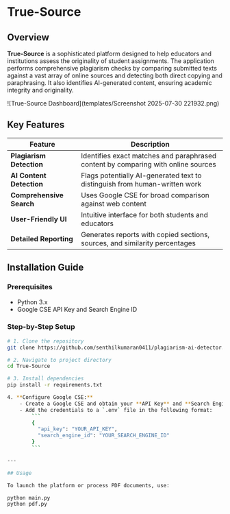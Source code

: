 # True-Source

## Overview

**True-Source** is a sophisticated platform designed to help educators and institutions assess the originality of student assignments. The application performs comprehensive plagiarism checks by comparing submitted texts against a vast array of online sources and detecting both direct copying and paraphrasing. It also identifies AI-generated content, ensuring academic integrity and originality.

![True-Source Dashboard](templates/Screenshot 2025-07-30 221932.png)

## Key Features

| Feature                  | Description                                                                 |
|--------------------------|-----------------------------------------------------------------------------|
| **Plagiarism Detection** | Identifies exact matches and paraphrased content by comparing with online sources |
| **AI Content Detection** | Flags potentially AI-generated text to distinguish from human-written work  |
| **Comprehensive Search** | Uses Google CSE for broad comparison against web content                    |
| **User-Friendly UI**     | Intuitive interface for both students and educators                         |
| **Detailed Reporting**   | Generates reports with copied sections, sources, and similarity percentages |

## Installation Guide

### Prerequisites

- Python 3.x
- Google CSE API Key and Search Engine ID

### Step-by-Step Setup

```bash
# 1. Clone the repository
git clone https://github.com/senthilkumaran0411/plagiarism-ai-detector.git

# 2. Navigate to project directory
cd True-Source

# 3. Install dependencies
pip install -r requirements.txt

4. **Configure Google CSE:**
    - Create a Google CSE and obtain your **API Key** and **Search Engine ID**.
    - Add the credentials to a `.env` file in the following format:
        ```
        {
          "api_key": "YOUR_API_KEY",
          "search_engine_id": "YOUR_SEARCH_ENGINE_ID"
        }
        ```

---

## Usage

To launch the platform or process PDF documents, use:

python main.py
python pdf.py
